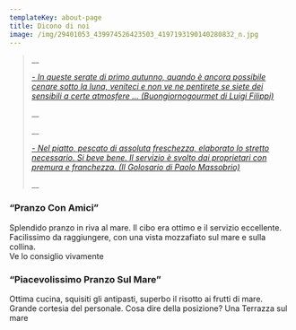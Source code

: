 ```yaml
---
templateKey: about-page
title: Dicono di noi
image: /img/29401053_439974526423503_4197193190140280832_n.jpg
---
```

> __
>
> [_\- In queste serate di primo autunno, quando è ancora possibile cenare sotto la luna, veniteci e  non ve ne pentirete se siete dei sensibili a certe atmosfere … (Buongiornogourmet di Luigi Filippi)_](http://www.buongiornogourmet.it/la-recensione-a-imperia-ristorante-la-ruota-2/)
>
> __
>
> __
>
> [_\-  Nel piatto, pescato di assoluta freschezza, elaborato lo stretto necessario. Si beve bene. Il servizio è svolto dai proprietari con premura e franchezza. (Il Golosario di Paolo Massobrio)_](https://www.ilgolosario.it/index.php?cID=21027&stackID=14811&bID=14499&btask=passthru_stack&ccm_token=1539287106:2f969d1647e476502a33983a22250047&method=getSocial)
>
> __

### “Pranzo Con Amici”

Splendido pranzo in riva al mare. Il cibo era ottimo e il servizio eccellente.\
Facilissimo da raggiungere, con una vista mozzafiato sul mare e sulla collina.\
Ve lo consiglio vivamente

### “Piacevolissimo Pranzo Sul Mare”

Ottima cucina, squisiti gli antipasti, superbo il risotto ai frutti di mare. Grande cortesia del personale. Cosa dire della posizione? Una Terrazza sul mare

